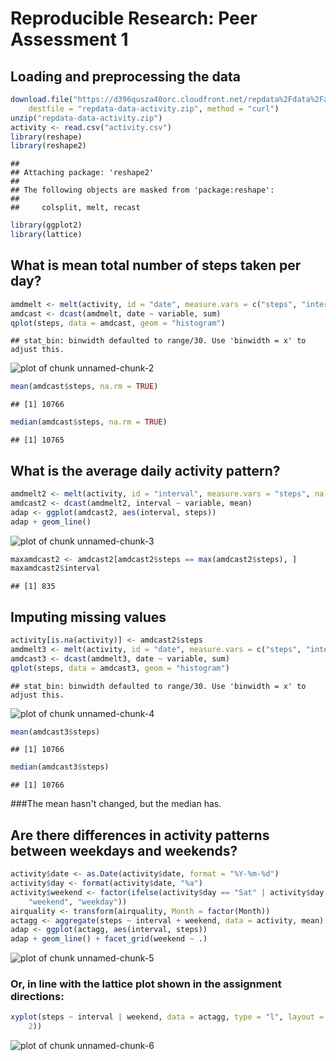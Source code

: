 # Reproducible Research: Peer Assessment 1

## Loading and preprocessing the data

```r
download.file("https://d396qusza40orc.cloudfront.net/repdata%2Fdata%2Factivity.zip", 
    destfile = "repdata-data-activity.zip", method = "curl")
unzip("repdata-data-activity.zip")
activity <- read.csv("activity.csv")
library(reshape)
library(reshape2)
```

```
## 
## Attaching package: 'reshape2'
## 
## The following objects are masked from 'package:reshape':
## 
##     colsplit, melt, recast
```

```r
library(ggplot2)
library(lattice)
```

## What is mean total number of steps taken per day?

```r
amdmelt <- melt(activity, id = "date", measure.vars = c("steps", "interval"))
amdcast <- dcast(amdmelt, date ~ variable, sum)
qplot(steps, data = amdcast, geom = "histogram")
```

```
## stat_bin: binwidth defaulted to range/30. Use 'binwidth = x' to adjust this.
```

![plot of chunk unnamed-chunk-2](figure/unnamed-chunk-2.png) 

```r
mean(amdcast$steps, na.rm = TRUE)
```

```
## [1] 10766
```

```r
median(amdcast$steps, na.rm = TRUE)
```

```
## [1] 10765
```

## What is the average daily activity pattern?

```r
amdmelt2 <- melt(activity, id = "interval", measure.vars = "steps", na.rm = TRUE)
amdcast2 <- dcast(amdmelt2, interval ~ variable, mean)
adap <- ggplot(amdcast2, aes(interval, steps))
adap + geom_line()
```

![plot of chunk unnamed-chunk-3](figure/unnamed-chunk-3.png) 

```r
maxamdcast2 <- amdcast2[amdcast2$steps == max(amdcast2$steps), ]
maxamdcast2$interval
```

```
## [1] 835
```

## Imputing missing values

```r
activity[is.na(activity)] <- amdcast2$steps
amdmelt3 <- melt(activity, id = "date", measure.vars = c("steps", "interval"))
amdcast3 <- dcast(amdmelt3, date ~ variable, sum)
qplot(steps, data = amdcast3, geom = "histogram")
```

```
## stat_bin: binwidth defaulted to range/30. Use 'binwidth = x' to adjust this.
```

![plot of chunk unnamed-chunk-4](figure/unnamed-chunk-4.png) 

```r
mean(amdcast3$steps)
```

```
## [1] 10766
```

```r
median(amdcast3$steps)
```

```
## [1] 10766
```

###The mean hasn't changed, but the median has.

## Are there differences in activity patterns between weekdays and weekends?

```r
activity$date <- as.Date(activity$date, format = "%Y-%m-%d")
activity$day <- format(activity$date, "%a")
activity$weekend <- factor(ifelse(activity$day == "Sat" | activity$day == "Sun", 
    "weekend", "weekday"))
airquality <- transform(airquality, Month = factor(Month))
actagg <- aggregate(steps ~ interval + weekend, data = activity, mean)
adap <- ggplot(actagg, aes(interval, steps))
adap + geom_line() + facet_grid(weekend ~ .)
```

![plot of chunk unnamed-chunk-5](figure/unnamed-chunk-5.png) 

### Or, in line with the lattice plot shown in the assignment directions:

```r
xyplot(steps ~ interval | weekend, data = actagg, type = "l", layout = c(1, 
    2))
```

![plot of chunk unnamed-chunk-6](figure/unnamed-chunk-6.png) 

